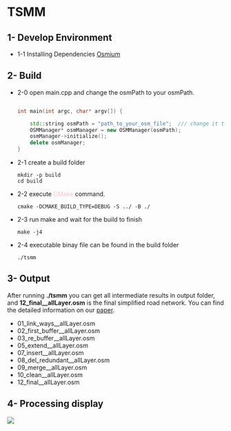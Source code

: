 # TSMM

## 1- Develop Environment

- 1-1 Installing Dependencies
  [Osmium](https://osmcode.org/libosmium/manual.html#dependencies)


## 2- Build
- 2-0 open main.cpp and change the osmPath to your osmPath.
    ```cpp
    
    int main(int argc, char* argv[]) {
    
        std::string osmPath = "path_to_your_osm_file";  /// change it to your osm Path
        OSMManager* osmManager = new OSMManager(osmPath);
        osmManager->initialize();
        delete osmManager;
    }
    
    ```

- 2-1 create a build folder
    ```commandline
    mkdir -p build
    cd build
    
    ```
- 2-2 execute <span style="color:pink">CMake</span> command.
    ```commandline
  cmake -DCMAKE_BUILD_TYPE=DEBUG -S ../ -B ./
  
  ```

- 2-3 run make and wait for the build to finish
    ```commandline
    make -j4
    ```
- 2-4 executable binay file can be found in the build folder
    ```commandline
    ./tsmm
    
    ```

## 3- Output

After running **./tsmm** you can get all intermediate results in output folder, and **12_final__allLayer.osm** is
the final simplified road network. You can find the detailed information on our [paper](paper/paper.pdf).

- 01_link_ways__allLayer.osm
- 02_first_buffer__allLayer.osm
- 03_re_buffer__allLayer.osm
- 05_extend__allLayer.osm
- 07_insert__allLayer.osm
- 08_del_redundant__allLayer.osm
- 09_merge__allLayer.osm
- 10_clean__allLayer.osm
- 12_final__allLayer.osm


## 4- Processing display


![](images/display.gif)